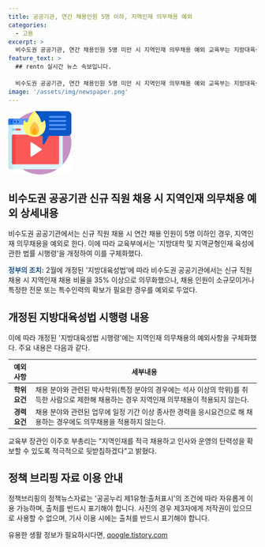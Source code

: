 ```yaml
---
title: 공공기관, 연간 채용인원 5명 이하, 지역인재 의무채용 예외
categories:
  - 고용
excerpt: >
  비수도권 공공기관, 연간 채용인원 5명 미만 시 지역인재 의무채용 예외 교육부는 지방대육성법 시행령 일부개정안 심의·의결. 최근 개정된 법에 따라 비수도권 공공기관에서 신규 직원 채용 시 35%인력을 의무화했지만, 소규모 채용 또는 전문인력 필요 시 지역인재 의무채용 예외 규정. 채용 분야에 관련된 박사학위 및 경력 보유자에 해당되며, 정부는 공공기관의 탄력성 확보를 강조.
feature_text: >
  ## rentn 실시간 뉴스 속보입니다.

  비수도권 공공기관, 연간 채용인원 5명 미만 시 지역인재 의무채용 예외 교육부는 지방대육성법 시행령 일부개정안 심의·의결. 최근 개정된 법에 따라 비수도권 공공기관에서 신규 직원 채용 시 35%인력을 의무화했지만, 소규모 채용 또는 전문인력 필요 시 지역인재 의무채용 예외 규정. 채용 분야에 관련된 박사학위 및 경력 보유자에 해당되며, 정부는 공공기관의 탄력성 확보를 강조.
image: '/assets/img/newspaper.png'
---
```


<p><img src="/assets/img/news.png" alt="rentncar 속보" /></p>

<h2 data-ke-size="size26">비수도권 공공기관 신규 직원 채용 시 지역인재 의무채용 예외 상세내용</h2>

<p>비수도권 공공기관에서는 신규 직원 채용 시 연간 채용 인원이 5명 이하인 경우, 지역인재 의무채용을 예외로 한다. 이에 따라 교육부에서는 '지방대학 및 지역균형인재 육성에 관한 법률 시행령'을 개정하여 이를 구체화했다.</p>

<p data-ke-size="size16"><b><span style="color: #1a5490;">정부의 조치:</span></b> 2월에 개정된 '지방대육성법'에 따라 비수도권 공공기관에서는 신규 직원 채용 시 지역인재 채용 비율을 35% 이상으로 의무화했으나, 채용 인원이 소규모이거나 특정한 전문 또는 특수인력의 확보가 필요한 경우를 예외로 두었다.</p>

<h2 data-ke-size="size26">개정된 지방대육성법 시행령 내용</h2>

<p>이에 따라 개정된 '지방대육성법 시행령'에는 지역인재 의무채용의 예외사항을 구체화했다. 주요 내용은 다음과 같다.</p>

<table>
    <thead>
        <tr>
            <th>예외사항</th>
            <th>세부내용</th>
        </tr>
    </thead>
    <tbody>
        <tr>
            <td style="text-align: center; height: 17px;"><b>학위 요건</b></td>
            <td>채용 분야와 관련된 박사학위(특정 분야의 경우에는 석사 이상의 학위)를 취득한 사람으로 제한해 채용하는 경우 지역인재 의무채용이 적용되지 않는다.</td>
        </tr>
        <tr>
            <td style="text-align: center; height: 17px;"><b>경력 요건</b></td>
            <td>채용 분야와 관련된 업무에 일정 기간 이상 종사한 경력을 응시요건으로 해 채용하는 경우에도 의무채용을 적용하지 않는다.</td>
        </tr>
    </tbody>
</table>

<p data-ke-size="size16">교육부 장관인 이주호 부총리는 "지역인재를 적극 채용하고 인사와 운영의 탄력성을 확보할 수 있도록 적극적으로 뒷받침하겠다"고 밝혔다.</p>

<h2 data-ke-size="size26">정책 브리핑 자료 이용 안내</h2>

<p>정책브리핑의 정책뉴스자료는 '공공누리 제1유형:출처표시'의 조건에 따라 자유롭게 이용 가능하며, 출처를 반드시 표기해야 합니다. 사진의 경우 제3자에게 저작권이 있으므로 사용할 수 없으며, 기사 이용 시에는 출처를 반드시 표기해야 합니다.</p>
유용한 생활 정보가 필요하시다면, <a href="https://qoogle.tistory.com" rel="dofollow">qoogle.tistory.com</a>


